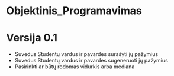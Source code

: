 # Objektinis_Programavimas

# Versija 0.1
* Suvedus Studentų vardus ir pavardes surašyti jų pažymius
* Suvedus Studentų vardus ir pavardes sugeneruoti jų pažymius
* Pasirinkti ar būtų rodomas vidurkis arba mediana
